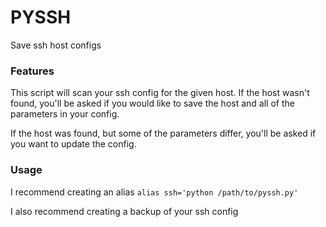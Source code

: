 # PYSSH #

Save ssh host configs


### Features ###

This script will scan your ssh config for the given host. 
If the host wasn't found, you'll be asked if you would like to save the host and all of the parameters in your config.

If the host was found, but some of the parameters differ, you'll be asked if you want to update the config.


### Usage ###

I recommend creating an alias
	`alias ssh='python /path/to/pyssh.py'`

I also recommend creating a backup of your ssh config 


